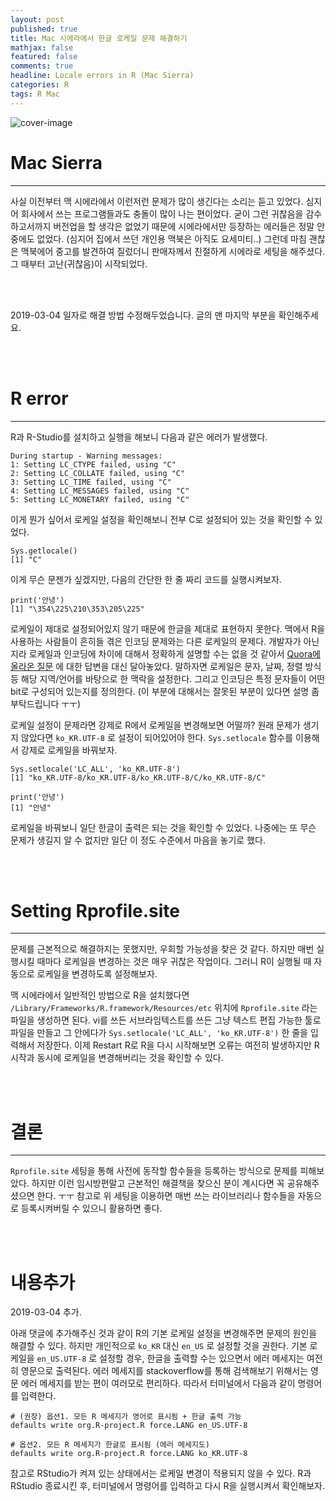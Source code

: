 ```yaml
---
layout: post
published: true
title: Mac 시에라에서 한글 로케일 문제 해결하기
mathjax: false
featured: false
comments: true
headline: Locale errors in R (Mac Sierra)
categories: R
tags: R Mac
---
```


![cover-image](/images/taking-notes.jpg)

# Mac Sierra

---

사실 이전부터 맥 시에라에서 이런저런 문제가 많이 생긴다는 소리는 듣고 있었다. 심지어 회사에서 쓰는 프로그램들과도 충돌이 많이 나는 편이었다. 굳이 그런 귀찮음을 감수하고서까지 버전업을 할 생각은 없었기 때문에 시에라에서만 등장하는 에러들은 정말 안중에도 없었다. (심지어 집에서 쓰던 개인용 맥북은 아직도 요세미티..) 그런데 마침 괜찮은 맥북에어 중고를 발견하여 질렀더니 판매자께서 친절하게 시에라로 세팅을 해주셨다. 그 때부터 고난(귀찮음)이 시작되었다.

<br /><br />

2019-03-04 일자로 해결 방법 수정해두었습니다. 글의 맨 마지막 부분을 확인해주세요.

<br /><br />

# R error

---

R과 R-Studio를 설치하고 실행을 해보니 다음과 같은 에러가 발생했다.

```
During startup - Warning messages:
1: Setting LC_CTYPE failed, using "C"
2: Setting LC_COLLATE failed, using "C"
3: Setting LC_TIME failed, using "C"
4: Setting LC_MESSAGES failed, using "C"
5: Setting LC_MONETARY failed, using "C"
```

이게 뭔가 싶어서 로케일 설정을 확인해보니 전부 C로 설정되어 있는 것을 확인할 수 있었다.

```
Sys.getlocale()
[1] "C"
```

이게 무슨 문젠가 싶겠지만, 다음의 간단한 한 줄 짜리 코드를 실행시켜보자.

```
print('안녕')
[1] "\354\225\210\353\205\225"
```

 로케일이 제대로 설정되어있지 않기 때문에 한글을 제대로 표현하지 못한다. 맥에서 R을 사용하는 사람들이 흔히들 겪은 인코딩 문제와는 다른 로케일의 문제다. 개발자가 아닌지라 로케일과 인코딩에 차이에 대해서 정확하게 설명할 수는 없을 것 같아서  [Quora에 올라온 질문](https://www.quora.com/What-is-the-difference-between-locale-and-charset-or-encoding) 에 대한 답변을 대신 달아놓았다. 말하자면 로케일은 문자, 날짜, 정렬 방식 등 해당 지역/언어를 바탕으로 한 맥락을 설정한다. 그리고 인코딩은 특정 문자들이 어떤 bit로 구성되어 있는지를 정의한다. (이 부분에 대해서는 잘못된 부분이 있다면 설명 좀 부탁드립니다 ㅜㅜ)

 로케일 설정이 문제라면 강제로 R에서 로케일을 변경해보면 어떨까? 원래 문제가 생기지 않았다면 `ko_KR.UTF-8` 로 설정이 되어있어야 한다. `Sys.setlocale` 함수를 이용해서 강제로 로케일을 바꿔보자.

```
Sys.setlocale('LC_ALL', 'ko_KR.UTF-8')
[1] "ko_KR.UTF-8/ko_KR.UTF-8/ko_KR.UTF-8/C/ko_KR.UTF-8/C"

print('안녕')
[1] "안녕"
```

로케일을 바꿔보니 일단 한글이 출력은 되는 것을 확인할 수 있었다. 나중에는 또 무슨 문제가 생길지 알 수 없지만 일단 이 정도 수준에서 마음을 놓기로 했다.

<br /><br />

# Setting Rprofile.site

---

문제를 근본적으로 해결하지는 못했지만, 우회할 가능성을 찾은 것 같다. 하지만 매번 실행시킬 때마다 로케일을 변경하는 것은 매우 귀찮은 작업이다. 그러니 R이 실행될 때 자동으로 로케일을 변경하도록 설정해보자.

맥 시에라에서 일반적인 방법으로 R을 설치했다면 `/Library/Frameworks/R.framework/Resources/etc` 위치에 `Rprofile.site` 라는 파일을 생성하면 된다. vi를 쓰든 서브라임텍스트를 쓰든 그냥 텍스트 편집 가능한 툴로 파일을 만들고 그 안에다가 `Sys.setlocale('LC_ALL', 'ko_KR.UTF-8')` 한 줄을 입력해서 저장한다. 이제 Restart R로 R을 다시 시작해보면 오류는 여전히 발생하지만 R 시작과 동시에 로케일을 변경해버리는 것을 확인할 수 있다.

<br /><br />

# 결론

---

`Rprofile.site` 세팅을 통해 사전에 동작할 함수들을 등록하는 방식으로 문제를 피해보았다. 하지만 이런 임시방편말고 근본적인 해결책을 찾으신 분이 계시다면 꼭 공유해주셨으면 한다. ㅜㅜ 참고로 위 세팅을 이용하면 매번 쓰는 라이브러리나 함수들을 자동으로 등록시켜버릴 수 있으니 활용하면 좋다.

<br /><br />

# 내용추가

2019-03-04 추가.

아래 댓글에 추가해주신 것과 같이 R의 기본 로케일 설정을 변경해주면 문제의 원인을 해결할 수 있다.
하지만 개인적으로 `ko_KR` 대신 `en_US` 로 설정할 것을 권한다.
기본 로케일을 `en_US.UTF-8` 로 설정할 경우, 한글을 출력할 수는 있으면서 에러 메세지는 여전히 영문으로 출력된다.
에러 메세지를 stackoverflow를 통해 검색해보기 위해서는 영문 에러 메세지를 받는 편이 여러모로 편리하다.
따라서 터미널에서 다음과 같이 명령어를 입력한다.

```
# (권장) 옵션1. 모든 R 메세지가 영어로 표시됨 + 한글 출력 가능
defaults write org.R-project.R force.LANG en_US.UTF-8

# 옵션2. 모든 R 메세지가 한글로 표시됨 (에러 메세지도)
defaults write org.R-project.R force.LANG ko_KR.UTF-8
```

참고로 RStudio가 켜져 있는 상태에서는 로케일 변경이 적용되지 않을 수 있다.
R과 RStudio 종료시킨 후, 터미널에서 명령어를 입력하고 다시 R을 실행시켜서 확인해보자.
